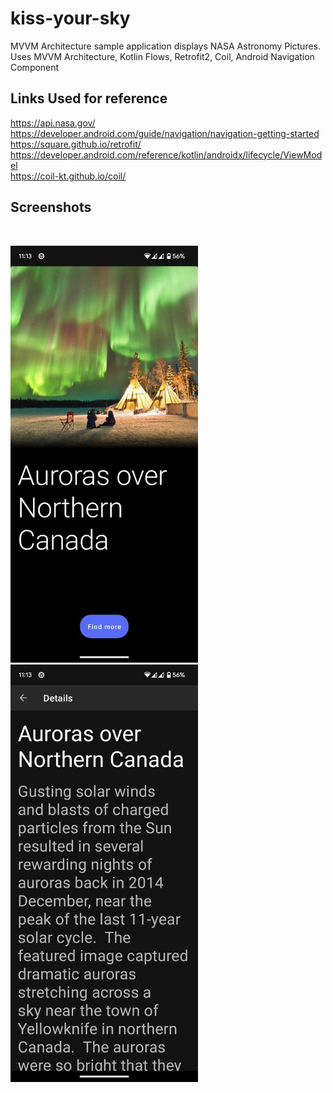 # kiss-your-sky
MVVM Architecture sample application displays NASA Astronomy Pictures.
Uses MVVM Architecture, Kotlin Flows, Retrofit2, Coil, Android Navigation Component

<h2>Links Used for reference</h2>

https://api.nasa.gov/<br>
https://developer.android.com/guide/navigation/navigation-getting-started<br>
https://square.github.io/retrofit/<br>
https://developer.android.com/reference/kotlin/androidx/lifecycle/ViewModel<br>
https://coil-kt.github.io/coil/

<h2>Screenshots</h2><br>
<p><img src="https://github.com/goputtanz/kiss-your-sky/blob/master/images/home.jpg" width="300"/>&nbsp&nbsp&nbsp&nbsp<img src="https://github.com/goputtanz/kiss-your-sky/blob/master/images/details.jpg" width="300"/></p>
